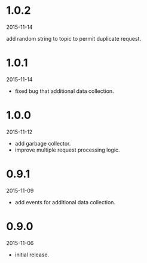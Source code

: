 # 1.0.2

2015-11-14

add random string to topic to permit duplicate request.

# 1.0.1

2015-11-14

- fixed bug that additional data collection.

# 1.0.0

2015-11-12

- add garbage collector.
- improve multiple request processing logic.

# 0.9.1

2015-11-09

 - add events for additional data collection.

# 0.9.0

2015-11-06

 - initial release.
